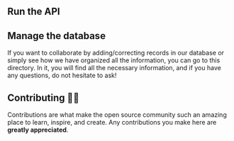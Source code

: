 ## Run the API

## Manage the database

If you want to collaborate by adding/correcting records in our database or simply see how we have organized all the information, you can go to this directory. In it, you will find all the necessary information, and if you have any questions, do not hesitate to ask!

## Contributing 🙋🏻

Contributions are what make the open source community such an amazing place to learn, inspire, and create. Any contributions you make here are **greatly appreciated**.
